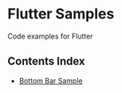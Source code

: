 # Flutter Samples
Code examples for Flutter
## Contents Index
- [Bottom Bar Sample](./tree/master/bottom_bar_sample) 